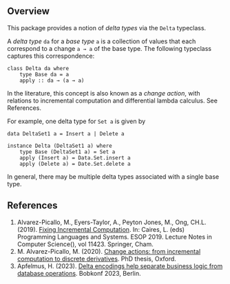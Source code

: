 ## Overview

This package provides a notion of *delta types* via the `Delta` typeclass.

A *delta type* `da` for a *base type* `a` is a collection of values that each correspond to a change `a → a` of the base type. The following typeclass captures this correspondence:

    class Delta da where
        type Base da = a
        apply :: da → (a → a)

In the literature, this concept is also known as a *change action*, with relations to incremental computation and differential lambda calculus. See References.

For example, one delta type for `Set a` is given by

    data DeltaSet1 a = Insert a | Delete a
    
    instance Delta (DeltaSet1 a) where
        type Base (DeltaSet1 a) = Set a
        apply (Insert a) = Data.Set.insert a
        apply (Delete a) = Date.Set.delete a

In general, there may be multiple delta types associated with a single base type.

## References

1. Alvarez-Picallo, M., Eyers-Taylor, A., Peyton Jones, M., Ong, CH.L. (2019). [Fixing Incremental Computation][1811.06069]. In: Caires, L. (eds) Programming Languages and Systems. ESOP 2019. Lecture Notes in Computer Science(), vol 11423. Springer, Cham.
2. M. Alvarez-Picallo, M. (2020). [Change actions: from incremental computation to discrete derivatives][2002.05256]. PhD thesis, Oxford.
3. Apfelmus, H. (2023). [Delta encodings help separate business logic from database operations][bobkonf2023]. Bobkonf 2023, Berlin.

  [bobkonf2023]: https://bobkonf.de/2023/apfelmus.html
  [2002.05256]: https://arxiv.org/abs/2002.05256
  [1811.06069]: https://arxiv.org/abs/1811.06069